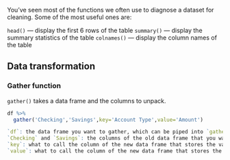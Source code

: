 You’ve seen most of the functions we often use to diagnose a dataset for cleaning. Some of the most useful ones are:

`head()` — display the first 6 rows of the table
`summary()` — display the summary statistics of the table
`colnames()` — display the column names of the table

## Data transformation
### Gather function
`gather()` takes a data frame and the columns to unpack.
```r
df %>%
  gather('Checking','Savings',key='Account Type',value='Amount')
```
```r
`df`: the data frame you want to gather, which can be piped into `gather()`
`Checking` and `Savings`: the columns of the old data frame that you want to turn into variables
`key`: what to call the column of the new data frame that stores the variables
`value`: what to call the column of the new data frame that stores the values
````
